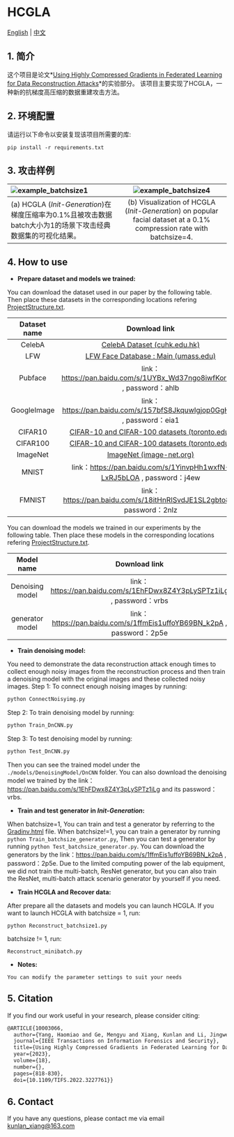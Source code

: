# HCGLA

[English](README.md) | [中文](README_zh.md)

## 1. 简介

这个项目是论文*[Using Highly Compressed Gradients in Federated Learning for Data Reconstruction Attacks](https://ieeexplore.ieee.org/document/10003066)*的实验部分。 该项目主要实现了HCGLA，一种新的抗梯度高压缩的数据重建攻击方法。

## 2. 环境配置

请运行以下命令以安装复现该项目所需要的库:

```
pip install -r requirements.txt
```

## 3. 攻击样例

| ![example_batchsize1](readmeimg/example_batchsize1.png)      |   ![example_batchsize4](readmeimg/example_batchsize4.png)    |
| :----------------------------------------------------------- | :----------------------------------------------------------: |
| (a) HCGLA (*Init-Generation*)在梯度压缩率为0.1%且被攻击数据batch大小为1的场景下攻击经典数据集的可视化结果。 | (b) Visualization of HCGLA (*Init-Generation*) on  popular facial dataset at a 0.1% compression rate with batchsize=4. |

## 4. How to use

- **Prepare dataset and models we trained:**

You can download the dataset used in our paper by the following table. Then place these datasets in the corresponding locations refering  [ProjectStructure.txt](ProjectStructure.txt).

| Dataset name |                        Download link                         |
| :----------: | :----------------------------------------------------------: |
|    CelebA    | [CelebA Dataset (cuhk.edu.hk)](http://mmlab.ie.cuhk.edu.hk/projects/CelebA.html) |
|     LFW      | [LFW Face Database : Main (umass.edu)](http://vis-www.cs.umass.edu/lfw/) |
|   Pubface    | link：https://pan.baidu.com/s/1UYBx_Wd37ngo8iwfKoranQ , password：ahlb |
| GoogleImage  | link：https://pan.baidu.com/s/157bfS8JkquwIgjop0GgHEQ , password：eia1 |
|   CIFAR10    | [CIFAR-10 and CIFAR-100 datasets (toronto.edu)](http://www.cs.toronto.edu/~kriz/cifar.html) |
|   CIFAR100   | [CIFAR-10 and CIFAR-100 datasets (toronto.edu)](http://www.cs.toronto.edu/~kriz/cifar.html) |
|   ImageNet   |      [ImageNet (image-net.org)](https://image-net.org/)      |
|    MNIST     | link：https://pan.baidu.com/s/1YinvpHh1wxfN-LxRJ5bLOA , password：j4ew |
|    FMNIST    | link：https://pan.baidu.com/s/18itHnRISvdJE1SL2gbto8g , password：2nlz |

You can download the models we trained in our experiments by the following table. Then place these models in the corresponding locations refering [ProjectStructure.txt](ProjectStructure.txt).

|   Model name    |                        Download link                         |
| :-------------: | :----------------------------------------------------------: |
| Denoising model | link：https://pan.baidu.com/s/1EhFDwx8Z4Y3pLySPTz1iLg , password：vrbs |
| generator model | link：https://pan.baidu.com/s/1ffmEis1uffoYB69BN_k2pA , password：2p5e |

- **Train denoising model:**

You need to demonstrate the data reconstruction attack enough times to collect enough noisy images from the reconstruction process and then train a denoising model with the original images and these collected noisy images.
Step 1: To connect enough noising images by running:

```cmd
python ConnectNoisyimg.py
```

Step 2: To train denoising model by running:

```cmd
python Train_DnCNN.py
```

Step 3: To test denoising model by running:

```cmd
python Test_DnCNN.py
```

Then you can see the trained model under the `./models/DenoisingModel/DnCNN` folder.  You can also download the denoising model we trained by the link：https://pan.baidu.com/s/1EhFDwx8Z4Y3pLySPTz1iLg and its password：vrbs.

- **Train and test generator in *Init-Generation*:**

When batchsize=1, You can train and test a generator by referring to the  [Gradinv.html](https://pan.baidu.com/s/1p1qzDWuVk_Emvt26Ru_erQ?pwd=k89m) file. When batchsize!=1, you can train a generator by running `python Train_batchsize_generator.py`, Then you can test a generator by running `python Test_batchsize_generator.py`. You can download the generators by the link：https://pan.baidu.com/s/1ffmEis1uffoYB69BN_k2pA , password：2p5e. Due to the limited computing power of the lab equipment, we did not train the multi-batch, ResNet generator, but you can also train the ResNet, multi-batch attack scenario generator by yourself if you need.

- **Train HCGLA and Recover data:**

After prepare all the datasets and models you can launch HCGLA.
If you want to launch HCGLA with batchsize = 1, run:

```
python Reconstruct_batchsize1.py
```

batchsize != 1, run:

```
Reconstruct_minibatch.py
```

- **Notes:**

`You can modify the parameter settings to suit your needs`

## 5. Citation

If you find our work useful in your research, please consider citing:

```latex
@ARTICLE{10003066,
  author={Yang, Haomiao and Ge, Mengyu and Xiang, Kunlan and Li, Jingwei},
  journal={IEEE Transactions on Information Forensics and Security}, 
  title={Using Highly Compressed Gradients in Federated Learning for Data Reconstruction Attacks}, 
  year={2023},
  volume={18},
  number={},
  pages={818-830},
  doi={10.1109/TIFS.2022.3227761}}
```

## 6. Contact

If you have any questions, please contact me via email kunlan_xiang@163.com